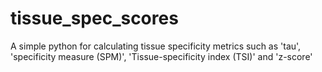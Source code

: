 # tissue_spec_scores



A simple python for calculating tissue specificity metrics such as 'tau', 'specificity measure (SPM)', 'Tissue-specificity index (TSI)' and 'z-score' 
